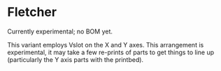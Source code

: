 # Fletcher

Currently experimental; no BOM yet.

This variant employs Vslot on the X and Y axes. This arrangement is
experimental, it may take a few re-prints of parts to get things to line up
(particularly the Y axis parts with the printbed).
